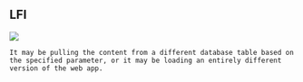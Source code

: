 ## LFI
![](https://hackmd.io/_uploads/r1jGIWkA3.png)

```It may be pulling the content from a different database table based on the specified parameter, or it may be loading an entirely different version of the web app.``` 

